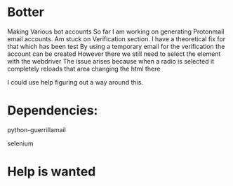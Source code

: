 # Botter
Making Various bot accounts
So far I am working on generating Protonmail email accounts.
Am stuck on Verification section.
I have a theoretical fix for that which has been test
By using a temporary email for the verification the account can be created
However there we still need to select the element with the webdriver
The issue arises because when a radio is selected it completely reloads that area changing the html there

I could use help figuring out a way around this.

# Dependencies:

python-guerrillamail

selenium

#  Help is wanted

